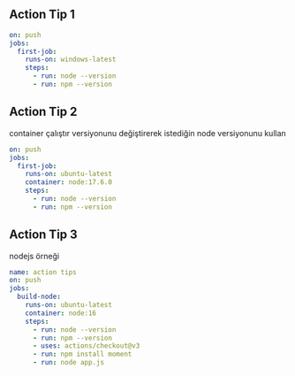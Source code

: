 ## Action Tip 1

```yaml
on: push
jobs: 
  first-job:
    runs-on: windows-latest
    steps:
      - run: node --version
      - run: npm --version
```


## Action Tip 2

container çalıştır versiyonunu değiştirerek istediğin node versiyonunu kullan

```yaml
on: push
jobs: 
  first-job:
    runs-on: ubuntu-latest
    container: node:17.6.0
    steps:
      - run: node --version
      - run: npm --version
```

## Action Tip 3

nodejs örneği 

```yaml
name: action tips
on: push
jobs: 
  build-node:
    runs-on: ubuntu-latest
    container: node:16
    steps:
      - run: node --version
      - run: npm --version
      - uses: actions/checkout@v3
      - run: npm install moment
      - run: node app.js
```

